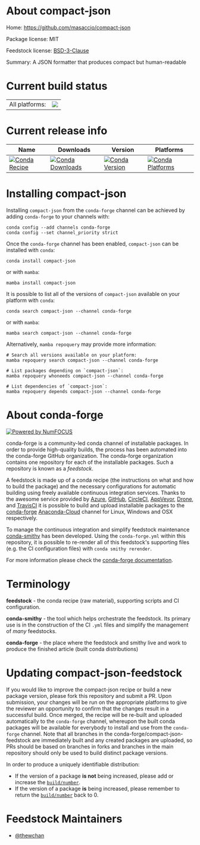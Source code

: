 About compact-json
==================

Home: https://github.com/masaccio/compact-json

Package license: MIT

Feedstock license: [BSD-3-Clause](https://github.com/conda-forge/compact-json-feedstock/blob/main/LICENSE.txt)

Summary: A JSON formatter that produces compact but human-readable

Current build status
====================


<table><tr><td>All platforms:</td>
    <td>
      <a href="https://dev.azure.com/conda-forge/feedstock-builds/_build/latest?definitionId=16747&branchName=main">
        <img src="https://dev.azure.com/conda-forge/feedstock-builds/_apis/build/status/compact-json-feedstock?branchName=main">
      </a>
    </td>
  </tr>
</table>

Current release info
====================

| Name | Downloads | Version | Platforms |
| --- | --- | --- | --- |
| [![Conda Recipe](https://img.shields.io/badge/recipe-compact--json-green.svg)](https://anaconda.org/conda-forge/compact-json) | [![Conda Downloads](https://img.shields.io/conda/dn/conda-forge/compact-json.svg)](https://anaconda.org/conda-forge/compact-json) | [![Conda Version](https://img.shields.io/conda/vn/conda-forge/compact-json.svg)](https://anaconda.org/conda-forge/compact-json) | [![Conda Platforms](https://img.shields.io/conda/pn/conda-forge/compact-json.svg)](https://anaconda.org/conda-forge/compact-json) |

Installing compact-json
=======================

Installing `compact-json` from the `conda-forge` channel can be achieved by adding `conda-forge` to your channels with:

```
conda config --add channels conda-forge
conda config --set channel_priority strict
```

Once the `conda-forge` channel has been enabled, `compact-json` can be installed with `conda`:

```
conda install compact-json
```

or with `mamba`:

```
mamba install compact-json
```

It is possible to list all of the versions of `compact-json` available on your platform with `conda`:

```
conda search compact-json --channel conda-forge
```

or with `mamba`:

```
mamba search compact-json --channel conda-forge
```

Alternatively, `mamba repoquery` may provide more information:

```
# Search all versions available on your platform:
mamba repoquery search compact-json --channel conda-forge

# List packages depending on `compact-json`:
mamba repoquery whoneeds compact-json --channel conda-forge

# List dependencies of `compact-json`:
mamba repoquery depends compact-json --channel conda-forge
```


About conda-forge
=================

[![Powered by
NumFOCUS](https://img.shields.io/badge/powered%20by-NumFOCUS-orange.svg?style=flat&colorA=E1523D&colorB=007D8A)](https://numfocus.org)

conda-forge is a community-led conda channel of installable packages.
In order to provide high-quality builds, the process has been automated into the
conda-forge GitHub organization. The conda-forge organization contains one repository
for each of the installable packages. Such a repository is known as a *feedstock*.

A feedstock is made up of a conda recipe (the instructions on what and how to build
the package) and the necessary configurations for automatic building using freely
available continuous integration services. Thanks to the awesome service provided by
[Azure](https://azure.microsoft.com/en-us/services/devops/), [GitHub](https://github.com/),
[CircleCI](https://circleci.com/), [AppVeyor](https://www.appveyor.com/),
[Drone](https://cloud.drone.io/welcome), and [TravisCI](https://travis-ci.com/)
it is possible to build and upload installable packages to the
[conda-forge](https://anaconda.org/conda-forge) [Anaconda-Cloud](https://anaconda.org/)
channel for Linux, Windows and OSX respectively.

To manage the continuous integration and simplify feedstock maintenance
[conda-smithy](https://github.com/conda-forge/conda-smithy) has been developed.
Using the ``conda-forge.yml`` within this repository, it is possible to re-render all of
this feedstock's supporting files (e.g. the CI configuration files) with ``conda smithy rerender``.

For more information please check the [conda-forge documentation](https://conda-forge.org/docs/).

Terminology
===========

**feedstock** - the conda recipe (raw material), supporting scripts and CI configuration.

**conda-smithy** - the tool which helps orchestrate the feedstock.
                   Its primary use is in the construction of the CI ``.yml`` files
                   and simplify the management of *many* feedstocks.

**conda-forge** - the place where the feedstock and smithy live and work to
                  produce the finished article (built conda distributions)


Updating compact-json-feedstock
===============================

If you would like to improve the compact-json recipe or build a new
package version, please fork this repository and submit a PR. Upon submission,
your changes will be run on the appropriate platforms to give the reviewer an
opportunity to confirm that the changes result in a successful build. Once
merged, the recipe will be re-built and uploaded automatically to the
`conda-forge` channel, whereupon the built conda packages will be available for
everybody to install and use from the `conda-forge` channel.
Note that all branches in the conda-forge/compact-json-feedstock are
immediately built and any created packages are uploaded, so PRs should be based
on branches in forks and branches in the main repository should only be used to
build distinct package versions.

In order to produce a uniquely identifiable distribution:
 * If the version of a package **is not** being increased, please add or increase
   the [``build/number``](https://docs.conda.io/projects/conda-build/en/latest/resources/define-metadata.html#build-number-and-string).
 * If the version of a package **is** being increased, please remember to return
   the [``build/number``](https://docs.conda.io/projects/conda-build/en/latest/resources/define-metadata.html#build-number-and-string)
   back to 0.

Feedstock Maintainers
=====================

* [@thewchan](https://github.com/thewchan/)

